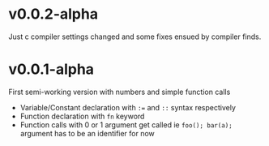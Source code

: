 # v0.0.2-alpha
Just c compiler settings changed and some fixes ensued by compiler finds.

# v0.0.1-alpha

First semi-working version with numbers and simple function calls

- Variable/Constant declaration with `:=` and `::` syntax respectively
- Function declaration with `fn` keyword
- Function calls with 0 or 1 argument get called ie `foo(); bar(a);` argument has to be an identifier for now


